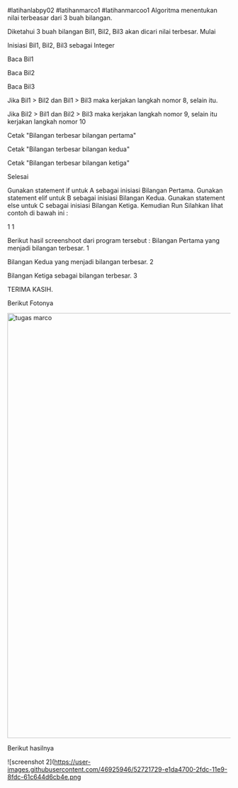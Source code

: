 #latihanlabpy02
#latihanmarco1
#latihanmarcoo1
Algoritma menentukan nilai terbeasar dari 3 buah bilangan.

Diketahui 3 buah bilangan Bil1, Bil2, Bil3 akan dicari nilai terbesar.
Mulai

Inisiasi Bil1, Bil2, Bil3 sebagai Integer

Baca Bil1

Baca Bil2

Baca Bil3

Jika Bil1 > Bil2 dan Bil1 > Bil3 maka kerjakan langkah nomor 8, selain itu.

Jika Bil2 > Bil1 dan Bil2 > Bil3 maka kerjakan langkah nomor 9, selain itu kerjakan langkah nomor 10

Cetak "Bilangan terbesar bilangan pertama"

Cetak "Bilangan terbesar bilangan kedua"

Cetak "Bilangan terbesar bilangan ketiga"

Selesai



Gunakan statement if untuk A sebagai inisiasi Bilangan Pertama.
Gunakan statement elif untuk B sebagai inisiasi Bilangan Kedua.
Gunakan statement else untuk C sebagai inisiasi Bilangan Ketiga.
Kemudian Run
Silahkan lihat contoh di bawah ini :

1 1

Berikut hasil screenshoot dari program tersebut :
Bilangan Pertama yang menjadi bilangan terbesar. 1

Bilangan Kedua yang menjadi bilangan terbesar. 2

Bilangan Ketiga sebagai bilangan terbesar. 3

TERIMA KASIH.

Berikut Fotonya

<img width="958" alt="tugas marco" src="https://user-images.githubusercontent.com/46925946/52721406-329d7000-2fdc-11e9-9af3-d75d881fc5d4.PNG">

Berikut hasilnya

![screenshot 2](https://user-images.githubusercontent.com/46925946/52721729-e1da4700-2fdc-11e9-8fdc-61c644d6cb4e.png
